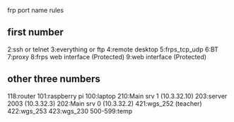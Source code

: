 frp port name rules
## first number ##
2:ssh or telnet
3:everything or ftp
4:remote desktop
5:frps_tcp_udp
6:BT
7:proxy
8:frps web interface (Protected)
9:web interface (Protected)
## other three numbers ##
118:router
101:raspberry pi
100:laptop
210:Main srv 1 (10.3.32.10)
203:server 2003 (10.3.32.3)
202:Main srv 0 (10.3.32.2)
421:wgs_252 (teacher)
422:wgs_253
423:wgs_230
500-599:temp